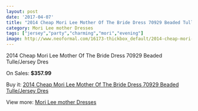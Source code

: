 ```yaml
---
layout: post
date: '2017-04-07'
title: "2014 Cheap Mori Lee Mother Of The Bride Dress 70929 Beaded Tulle/Jersey Dres"
category: Mori Lee mother Dresses
tags: ["jersey","party","charming","mori","evening"]
image: http://www.neoformal.com/16173-thickbox_default/2014-cheap-mori-lee-mother-of-the-bride-dress-70929-beaded-tulle-jersey-dres.jpg
---
```

2014 Cheap Mori Lee Mother Of The Bride Dress 70929 Beaded Tulle/Jersey Dres

On Sales: **$357.99**
<a href="https://www.neoformal.com/en/mori-lee-mother-dresses-2014/5398-2014-cheap-mori-lee-mother-of-the-bride-dress-70929-beaded-tulle-jersey-dres.html"><amp-img layout="responsive" width="600" height="600" src="//www.neoformal.com/16173-thickbox_default/2014-cheap-mori-lee-mother-of-the-bride-dress-70929-beaded-tulle-jersey-dres.jpg" alt="2014 Cheap Mori Lee Mother Of The Bride Dress 70929 Beaded Tulle/Jersey Dres 0" /></a>
<a href="https://www.neoformal.com/en/mori-lee-mother-dresses-2014/5398-2014-cheap-mori-lee-mother-of-the-bride-dress-70929-beaded-tulle-jersey-dres.html"><amp-img layout="responsive" width="600" height="600" src="//www.neoformal.com/16175-thickbox_default/2014-cheap-mori-lee-mother-of-the-bride-dress-70929-beaded-tulle-jersey-dres.jpg" alt="2014 Cheap Mori Lee Mother Of The Bride Dress 70929 Beaded Tulle/Jersey Dres 1" /></a>
<a href="https://www.neoformal.com/en/mori-lee-mother-dresses-2014/5398-2014-cheap-mori-lee-mother-of-the-bride-dress-70929-beaded-tulle-jersey-dres.html"><amp-img layout="responsive" width="600" height="600" src="//www.neoformal.com/16174-thickbox_default/2014-cheap-mori-lee-mother-of-the-bride-dress-70929-beaded-tulle-jersey-dres.jpg" alt="2014 Cheap Mori Lee Mother Of The Bride Dress 70929 Beaded Tulle/Jersey Dres 2" /></a>

Buy it: [2014 Cheap Mori Lee Mother Of The Bride Dress 70929 Beaded Tulle/Jersey Dres](https://www.neoformal.com/en/mori-lee-mother-dresses-2014/5398-2014-cheap-mori-lee-mother-of-the-bride-dress-70929-beaded-tulle-jersey-dres.html "2014 Cheap Mori Lee Mother Of The Bride Dress 70929 Beaded Tulle/Jersey Dres")

View more: [Mori Lee mother Dresses](https://www.neoformal.com/en/64-mori-lee-mother-dresses-2014 "Mori Lee mother Dresses")
